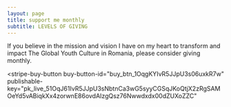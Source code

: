 ```yaml
---
layout: page
title: support me monthly
subtitle: LEVELS OF GIVING
---
```


If you believe in the mission and vision I have on my heart to transform and impact The Global Youth Culture in Romania, please consider giving monthly.

<script async src="https://js.stripe.com/v3/pricing-table.js"></script>
<stripe-pricing-table pricing-table-id="prctbl_1OqM8KIvR5JJpU3s6p6zEouZ"
publishable-key="pk_live_51OqJ61IvR5JJpU3sNbtnCa3wG5syyCGSqJKoQtjX2zRgSAMOeYd5vABiqkXx4zorwnE86ovdAIzgQsz76Nwwdxdx00dZUXoZZC">
</stripe-pricing-table>

<script async
  src="https://js.stripe.com/v3/buy-button.js">
</script>

<stripe-buy-button
  buy-button-id="buy_btn_1OqgKYIvR5JJpU3s06uxkR7w"
  publishable-key="pk_live_51OqJ61IvR5JJpU3sNbtnCa3wG5syyCGSqJKoQtjX2zRgSAMOeYd5vABiqkXx4zorwnE86ovdAIzgQsz76Nwwdxdx00dZUXoZZC"
>
</stripe-buy-button>
<stripe-buy-button
  buy-button-id="buy_btn_1OqcJsIvR5JJpU3s7CAqz0Tw"
  publishable-key="pk_live_51OqJ61IvR5JJpU3sNbtnCa3wG5syyCGSqJKoQtjX2zRgSAMOeYd5vABiqkXx4zorwnE86ovdAIzgQsz76Nwwdxdx00dZUXoZZC"
>
</stripe-buy-button>

